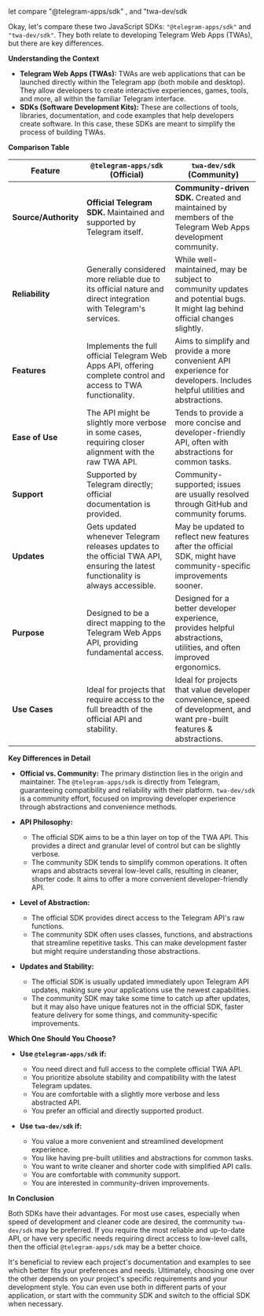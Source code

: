 let compare     "@telegram-apps/sdk" , and "twa-dev/sdk

Okay, let's compare these two JavaScript SDKs: `"@telegram-apps/sdk"` and `"twa-dev/sdk"`. They both relate to developing Telegram Web Apps (TWAs), but there are key differences.

**Understanding the Context**

* **Telegram Web Apps (TWAs):** TWAs are web applications that can be launched directly within the Telegram app (both mobile and desktop). They allow developers to create interactive experiences, games, tools, and more, all within the familiar Telegram interface.
* **SDKs (Software Development Kits):** These are collections of tools, libraries, documentation, and code examples that help developers create software. In this case, these SDKs are meant to simplify the process of building TWAs.

**Comparison Table**

| Feature             | `@telegram-apps/sdk` (Official)                                                                                                 | `twa-dev/sdk` (Community)                                                                                             |
|----------------------|-------------------------------------------------------------------------------------------------------------------------------|------------------------------------------------------------------------------------------------------------------------|
| **Source/Authority**| **Official Telegram SDK.** Maintained and supported by Telegram itself.                                                        | **Community-driven SDK.** Created and maintained by members of the Telegram Web Apps development community.                 |
| **Reliability**      | Generally considered more reliable due to its official nature and direct integration with Telegram's services.               | While well-maintained, may be subject to community updates and potential bugs. It might lag behind official changes slightly. |
| **Features**         | Implements the full official Telegram Web Apps API, offering complete control and access to TWA functionality.             | Aims to simplify and provide a more convenient API experience for developers. Includes helpful utilities and abstractions. |
| **Ease of Use**     | The API might be slightly more verbose in some cases, requiring closer alignment with the raw TWA API.                          | Tends to provide a more concise and developer-friendly API, often with abstractions for common tasks.                 |
| **Support**          | Supported by Telegram directly; official documentation is provided.                                                            | Community-supported; issues are usually resolved through GitHub and community forums.                              |
| **Updates**          | Gets updated whenever Telegram releases updates to the official TWA API, ensuring the latest functionality is always accessible. |  May be updated to reflect new features after the official SDK, might have community-specific improvements sooner.       |
| **Purpose**          | Designed to be a direct mapping to the Telegram Web Apps API, providing fundamental access.                                    | Designed for a better developer experience, provides helpful abstractions, utilities, and often improved ergonomics.      |
| **Use Cases**        |  Ideal for projects that require access to the full breadth of the official API and stability.                                |  Ideal for projects that value developer convenience, speed of development, and want pre-built features & abstractions.    |

**Key Differences in Detail**

* **Official vs. Community:** The primary distinction lies in the origin and maintainer. The `@telegram-apps/sdk` is directly from Telegram, guaranteeing compatibility and reliability with their platform. `twa-dev/sdk` is a community effort, focused on improving developer experience through abstractions and convenience methods.

* **API Philosophy:**
    * The official SDK aims to be a thin layer on top of the TWA API. This provides a direct and granular level of control but can be slightly verbose.
    * The community SDK tends to simplify common operations. It often wraps and abstracts several low-level calls, resulting in cleaner, shorter code. It aims to offer a more convenient developer-friendly API.

* **Level of Abstraction:**
    * The official SDK provides direct access to the Telegram API's raw functions.
    * The community SDK often uses classes, functions, and abstractions that streamline repetitive tasks. This can make development faster but might require understanding those abstractions.

* **Updates and Stability:**
    * The official SDK is usually updated immediately upon Telegram API updates, making sure your applications use the newest capabilities.
    * The community SDK may take some time to catch up after updates, but it may also have unique features not in the official SDK, faster feature delivery for some things, and community-specific improvements.

**Which One Should You Choose?**

* **Use `@telegram-apps/sdk` if:**
    * You need direct and full access to the complete official TWA API.
    * You prioritize absolute stability and compatibility with the latest Telegram updates.
    * You are comfortable with a slightly more verbose and less abstracted API.
    * You prefer an official and directly supported product.

* **Use `twa-dev/sdk` if:**
    * You value a more convenient and streamlined development experience.
    * You like having pre-built utilities and abstractions for common tasks.
    * You want to write cleaner and shorter code with simplified API calls.
    * You are comfortable with community support.
    * You are interested in community-driven improvements.

**In Conclusion**

Both SDKs have their advantages. For most use cases, especially when speed of development and cleaner code are desired, the community `twa-dev/sdk` may be preferred. If you require the most reliable and up-to-date API, or have very specific needs requiring direct access to low-level calls, then the official `@telegram-apps/sdk` may be a better choice.

It's beneficial to review each project's documentation and examples to see which better fits your preferences and needs. Ultimately, choosing one over the other depends on your project's specific requirements and your development style. You can even use both in different parts of your application, or start with the community SDK and switch to the official SDK when necessary.
